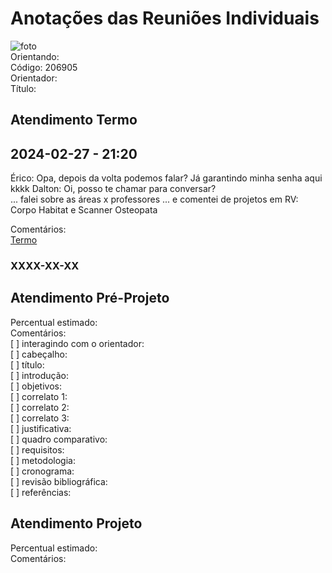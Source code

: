 # Anotações das Reuniões Individuais  

![foto](foto.png "foto")  
Orientando:  
Código: 206905  
Orientador:  
Título:  

## Atendimento Termo  

## 2024-02-27 - 21:20

Érico: Opa, depois da volta podemos falar? Já garantindo minha senha aqui kkkk
Dalton: Oi, posso te chamar para conversar?  
... falei sobre as áreas x professores ... e comentei de projetos em RV: Corpo Habitat e Scanner Osteopata  

Comentários:  
[Termo](Termo.pdf "Termo")  

### XXXX-XX-XX

## Atendimento Pré-Projeto  

Percentual estimado:  
Comentários:  
[ ] interagindo com o orientador:  
[ ] cabeçalho:  
[ ] título:  
[ ] introdução:  
[ ] objetivos:  
[ ] correlato 1:  
[ ] correlato 2:  
[ ] correlato 3:  
[ ] justificativa:  
[ ] quadro comparativo:  
[ ] requisitos:  
[ ] metodologia:  
[ ] cronograma:  
[ ] revisão bibliográfica:  
[ ] referências:  

## Atendimento Projeto  

Percentual estimado:  
Comentários:  
